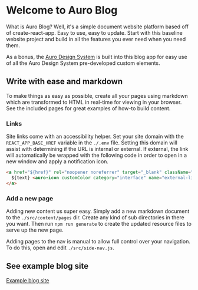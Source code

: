 # Welcome to Auro Blog

What is Auro Blog? Well, it's a simple document website platform based off of create-react-app. Easy to use, easy to update. Start with this baseline website project and build in all the features you ever need when you need them.

As a bonus, the [Auro Design System](https://auro.alaskaair.com/) is built into this blog app for easy use of all the Auro Design System pre-developed custom elements.

## Write with ease and markdown

To make things as easy as possible, create all your pages using markdown which are transformed to HTML in real-time for viewing in your browser. See the included pages for great examples of how-to build content.

### Links

Site links come with an accessibility helper. Set your site domain with the `REACT_APP_BASE_HREF` variable in the  `./.env` file. Setting this domain will assist with determining if the URL is internal or external. If external, the link will automatically be wrapped with the following code in order to open in a new window and apply a notification icon.

```html
<a href="${href}" rel="noopener noreferrer" target="_blank" className="externalLink">
  ${text} <auro-icon customColor category="interface" name="external-link-md"></auro-icon>
</a>
```

### Add a new page

Adding new content us super easy. Simply add a new markdown document to the `./src/content/pages` dir. Create any kind of sub directories in there you want. Then run `npm run generate` to create the updated resource files to serve up the new page.

Adding pages to the nav is manual to allow full control over your navigation. To do this, open and edit `./src/side-nav.js`.

## See example blog site

[Example blog site](https://example-auro-blog.surge.sh/)
